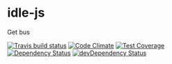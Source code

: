 # idle-js

Get bus

[![Travis build status](http://img.shields.io/travis/gabrielstuff/idle-js.svg?style=flat)](https://travis-ci.org/gabrielstuff/idle-js)
[![Code Climate](https://codeclimate.com/github/gabrielstuff/idle-js/badges/gpa.svg)](https://codeclimate.com/github/gabrielstuff/idle-js)
[![Test Coverage](https://codeclimate.com/github/gabrielstuff/idle-js/badges/coverage.svg)](https://codeclimate.com/github/gabrielstuff/idle-js)
[![Dependency Status](https://david-dm.org/gabrielstuff/idle-js.svg)](https://david-dm.org/gabrielstuff/idle-js)
[![devDependency Status](https://david-dm.org/gabrielstuff/idle-js/dev-status.svg)](https://david-dm.org/gabrielstuff/idle-js#info=devDependencies)
